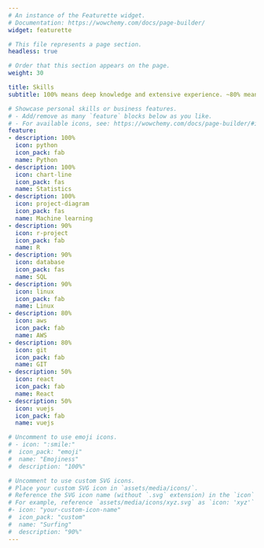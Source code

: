 ```yaml
---
# An instance of the Featurette widget.
# Documentation: https://wowchemy.com/docs/page-builder/
widget: featurette

# This file represents a page section.
headless: true

# Order that this section appears on the page.
weight: 30

title: Skills
subtitle: 100% means deep knowledge and extensive experience. ~80% means comprehensive knowledge and frequent usages in earlier projects. ~50% means some working knowledge and previous experiences while learning on the go.

# Showcase personal skills or business features.
# - Add/remove as many `feature` blocks below as you like.
# - For available icons, see: https://wowchemy.com/docs/page-builder/#icons
feature:
- description: 100%
  icon: python
  icon_pack: fab
  name: Python
- description: 100%
  icon: chart-line
  icon_pack: fas
  name: Statistics
- description: 100%
  icon: project-diagram
  icon_pack: fas
  name: Machine learning
- description: 90%
  icon: r-project
  icon_pack: fab
  name: R
- description: 90%
  icon: database
  icon_pack: fas
  name: SQL
- description: 90%
  icon: linux
  icon_pack: fab
  name: Linux
- description: 80%
  icon: aws
  icon_pack: fab
  name: AWS
- description: 80%
  icon: git
  icon_pack: fab
  name: GIT
- description: 50%
  icon: react
  icon_pack: fab
  name: React
- description: 50%
  icon: vuejs
  icon_pack: fab
  name: vuejs

# Uncomment to use emoji icons.
# - icon: ":smile:"
#  icon_pack: "emoji"
#  name: "Emojiness"
#  description: "100%"  

# Uncomment to use custom SVG icons.
# Place your custom SVG icon in `assets/media/icons/`.
# Reference the SVG icon name (without `.svg` extension) in the `icon` field.
# For example, reference `assets/media/icons/xyz.svg` as `icon: 'xyz'`
#- icon: "your-custom-icon-name"
#  icon_pack: "custom"
#  name: "Surfing"
#  description: "90%"
---
```

